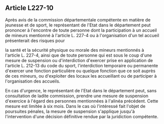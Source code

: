 ## Article L227-10

Après avis de la commission départementale compétente en matière de jeunesse et de sport, le représentant
de l'Etat dans le département peut prononcer à l'encontre de toute personne dont la participation à un accueil
de mineurs mentionné à l'article L. 227-4 ou à l'organisation d'un tel accueil présenterait des risques pour


la santé et la sécurité physique ou morale des mineurs mentionnés à l'article L. 227-4, ainsi que de toute
personne qui est sous le coup d'une mesure de suspension ou d'interdiction d'exercer prise en application
de l'article L. 212-13 du code du sport, l'interdiction temporaire ou permanente d'exercer une fonction
particulière ou quelque fonction que ce soit auprès de ces mineurs, ou d'exploiter des locaux les accueillant
ou de participer à l'organisation des accueils.

En cas d'urgence, le représentant de l'Etat dans le département peut, sans consultation de ladite commission,
prendre une mesure de suspension d'exercice à l'égard des personnes mentionnées à l'alinéa précédent.
Cette mesure est limitée à six mois. Dans le cas où l'intéressé fait l'objet de poursuites pénales, la mesure de
suspension s'applique jusqu'à l'intervention d'une décision définitive rendue par la juridiction compétente.

